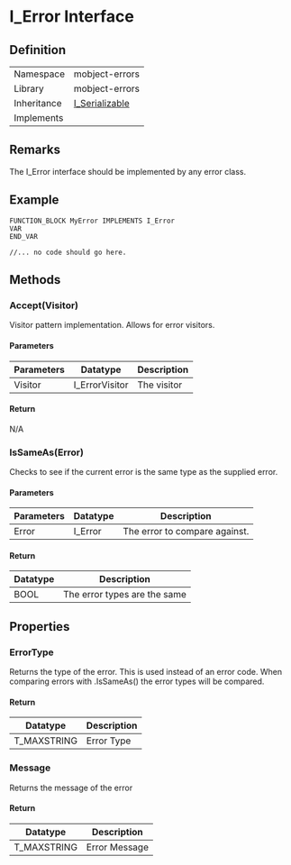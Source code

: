 # I_Error Interface

## Definition

|             |                                                            |
| ----------- | ---------------------------------------------------------- |
| Namespace   | mobject-errors                                             |
| Library     | mobject-errors                                             |
| Inheritance | [I_Serializable](./mobject-serializable/I_Serializable.md) |
| Implements  |                                                            |

## Remarks

The I_Error interface should be implemented by any error class.

## Example

```declaration
FUNCTION_BLOCK MyError IMPLEMENTS I_Error
VAR
END_VAR
```

```body
//... no code should go here.
```

## Methods

### Accept(Visitor)

Visitor pattern implementation. Allows for error visitors.

#### Parameters

| Parameters | Datatype       | Description |
| ---------- | -------------- | ----------- |
| Visitor    | I_ErrorVisitor | The visitor |

#### Return

N/A

### IsSameAs(Error)

Checks to see if the current error is the same type as the supplied error.

#### Parameters

| Parameters | Datatype | Description                   |
| ---------- | -------- | ----------------------------- |
| Error      | I_Error  | The error to compare against. |

#### Return

| Datatype | Description                  |
| -------- | ---------------------------- |
| BOOL     | The error types are the same |

## Properties

### ErrorType

Returns the type of the error. This is used instead of an error code. When comparing errors with .IsSameAs() the error types will be compared.

#### Return

| Datatype    | Description |
| ----------- | ----------- |
| T_MAXSTRING | Error Type  |

### Message

Returns the message of the error

#### Return

| Datatype    | Description   |
| ----------- | ------------- |
| T_MAXSTRING | Error Message |
